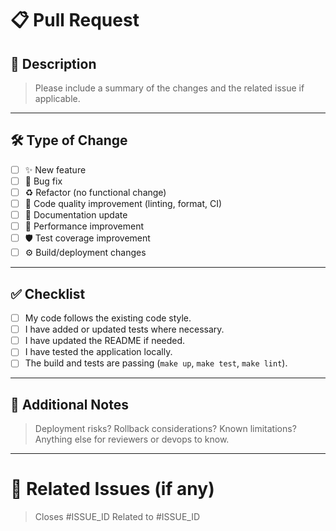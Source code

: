 # 📋 Pull Request

## 📄 Description

> Please include a summary of the changes and the related issue if applicable.

---

## 🛠 Type of Change

- [ ] ✨ New feature
- [ ] 🐛 Bug fix
- [ ] ♻️ Refactor (no functional change)
- [ ] 🧹 Code quality improvement (linting, format, CI)
- [ ] 📝 Documentation update
- [ ] 🚀 Performance improvement
- [ ] 🛡️ Test coverage improvement
- [ ] ⚙️ Build/deployment changes

---

## ✅ Checklist

- [ ] My code follows the existing code style.
- [ ] I have added or updated tests where necessary.
- [ ] I have updated the README if needed.
- [ ] I have tested the application locally.
- [ ] The build and tests are passing (`make up`, `make test`, `make lint`).

---

## 🧠 Additional Notes

> Deployment risks? Rollback considerations? Known limitations?
> Anything else for reviewers or devops to know.

---

# 🚀 Related Issues (if any)

> Closes #ISSUE_ID
> Related to #ISSUE_ID
